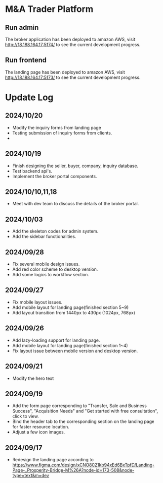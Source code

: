 # M&A Trader Platform

## Run admin

The broker application has been deployed to amazon AWS, visit http://18.188.164.17:5174/ to see the current development progress.



## Run frontend

The landing page has been deployed to amazon AWS, visit http://18.188.164.17:5173/ to see the current development progress.



# Update Log

## 2024/10/20

- Modify the inquiry forms from landing page
- Testing submission of inquiry forms from clients.
- 





## 2024/10/19

- Finish designing the seller, buyer, company, inquiry database.
- Test backend api's.
- Implement the broker portal components.



## 2024/10/10,11,18

- Meet with dev team to discuss the details of the broker portal.



## 2024/10/03

- Add the skeleton codes for admin system.
- Add the sidebar functionalities.



## **2024/09/28**

- Fix several mobile design issues.
- Add red color scheme to desktop version.
- Add some logics to workflow section.



## **2024/09/27**

- Fix mobile layout issues.
- Add mobile layout for landing page(finished section 5~9)
- Add layout transition from 1440px to 430px (1024px, 768px)





## **2024/09/26**

- Add lazy-loading support for landing page.
- Add mobile layout for landing page(finished section 1~4)
- Fix layout issue between mobile version and desktop version.



## **2024/09/21**

- Modify the hero text

## 2024/09/19

- Add the form page corresponding to "Transfer, Sale and Business Success", "Acquisition Needs" and "Get started with free consultation", click to view.
- Bind the header tab to the corresponding section on the landing page for faster resource location.
- Adjust a few icon images.

## 2024/09/17

- Redesign the landing page according to https://www.figma.com/design/xCNO8021kb94xEd6BxTpfD/Landing-Page-_Prosperity-Bridge-M%26A?node-id=173-508&node-type=text&m=dev
